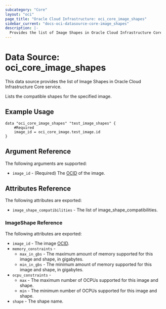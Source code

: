 ```yaml
---
subcategory: "Core"
layout: "oci"
page_title: "Oracle Cloud Infrastructure: oci_core_image_shapes"
sidebar_current: "docs-oci-datasource-core-image_shapes"
description: |-
  Provides the list of Image Shapes in Oracle Cloud Infrastructure Core service
---
```


# Data Source: oci_core_image_shapes
This data source provides the list of Image Shapes in Oracle Cloud Infrastructure Core service.

Lists the compatible shapes for the specified image.

## Example Usage

```hcl
data "oci_core_image_shapes" "test_image_shapes" {
	#Required
	image_id = oci_core_image.test_image.id
}
```

## Argument Reference

The following arguments are supported:

* `image_id` - (Required) The [OCID](https://docs.cloud.oracle.com/iaas/Content/General/Concepts/identifiers.htm) of the image.


## Attributes Reference

The following attributes are exported:

* `image_shape_compatibilities` - The list of image_shape_compatibilities.

### ImageShape Reference

The following attributes are exported:

* `image_id` - The image [OCID](https://docs.cloud.oracle.com/iaas/Content/General/Concepts/identifiers.htm).
* `memory_constraints` - 
	* `max_in_gbs` - The maximum amount of memory supported for this image and shape, in gigabytes.
	* `min_in_gbs` - The minimum amount of memory supported for this image and shape, in gigabytes.
* `ocpu_constraints` - 
	* `max` - The maximum number of OCPUs supported for this image and shape.
	* `min` - The minimum number of OCPUs supported for this image and shape.
* `shape` - The shape name.

